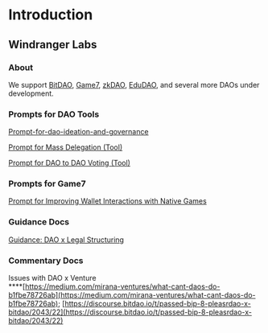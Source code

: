 # Introduction

## Windranger Labs

### About

We support [BitDAO](https://www.bitdao.io/), [Game7](https://game7.io/), [zkDAO](https://zkdao.io/), [EduDAO](https://edudao.io/), and several more DAOs under development.

### Prompts for DAO Tools

[Prompt-for-dao-ideation-and-governance](prompts/prompts-test/prompt-for-dao-ideation-and-governance-v2.md)

[Prompt for Mass Delegation (Tool)](https://docs.google.com/document/d/1jrNDemBZDwxZGBxIgvr31My\_sj4ZJunGQEDEoX6vEoI/)

[Prompt for DAO to DAO Voting (Tool)](https://docs.google.com/document/d/1mp063yNIcd0Xqd-Vgn1Tea0z7vvvvCpgXOd8HIVINJs/)

### Prompts for Game7

[Prompt for Improving Wallet Interactions with Native Games](https://docs.google.com/document/d/1NXWiUIBNK\_ZLsolLtytiIh\_GIHXhN5FtIRcmBg58WfY/)

### Guidance Docs

[Guidance: DAO x Legal Structuring](https://docs.google.com/document/d/19DNr2pgbwTOGg41Z\_9-ih2rs6PyBRWKYdIRrxmvrHiU/)

### Commentary Docs

Issues with DAO x Venture\
****[https://medium.com/mirana-ventures/what-cant-daos-do-b1fbe78726ab](https://medium.com/mirana-ventures/what-cant-daos-do-b1fbe78726ab);    [https://discourse.bitdao.io/t/passed-bip-8-pleasrdao-x-bitdao/2043/22](https://discourse.bitdao.io/t/passed-bip-8-pleasrdao-x-bitdao/2043/22)

